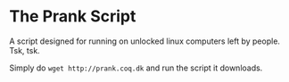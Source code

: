 # The Prank Script

A script designed for running on unlocked linux computers left by people. Tsk, tsk.

Simply do `wget http://prank.coq.dk` and run the script it downloads.
